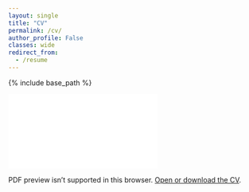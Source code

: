 ```yaml
---
layout: single
title: "CV"
permalink: /cv/
author_profile: False
classes: wide
redirect_from:
  - /resume
---
```


{% include base_path %}

<div class="pdf-viewer">
  <object data="{{ base_path }}/files/cv.pdf#view=FitH" type="application/pdf" class="pdf-embed">
    <embed src="{{ base_path }}/files/cv.pdf#view=FitH" type="application/pdf"/>
    <p class="pdf-fallback">
      PDF preview isn’t supported in this browser.
      <a href="{{ base_path }}/files/cv.pdf" target="_blank" rel="noopener">Open or download the CV</a>.
    </p>
  </object>
</div>

<!-- Education
======
* Ph.D in Version Control Theory, GitHub University, 2018 (expected)
* M.S. in Jekyll, GitHub University, 2014
* B.S. in GitHub, GitHub University, 2012 -->

<!-- Work experience
======
* Spring 2024: Academic Pages Collaborator
  * GitHub University
  * Duties includes: Updates and improvements to template
  * Supervisor: The Users

* Fall 2015: Research Assistant
  * GitHub University
  * Duties included: Merging pull requests
  * Supervisor: Professor Hub

* Summer 2015: Research Assistant
  * GitHub University
  * Duties included: Tagging issues
  * Supervisor: Professor Git -->
  
<!-- Skills
======
* Skill 1
* Skill 2
  * Sub-skill 2.1
  * Sub-skill 2.2
  * Sub-skill 2.3
* Skill 3 -->

<!-- Publications
======
  <ul>{% for post in site.publications reversed %}
    {% include archive-single-cv.html %}
  {% endfor %}</ul> -->
  
<!-- Talks
======
  <ul>{% for post in site.talks reversed %}
    {% include archive-single-talk-cv.html  %}
  {% endfor %}</ul> -->
  
<!-- Teaching
======
  <ul>{% for post in site.teaching reversed %}
    {% include archive-single-cv.html %}
  {% endfor %}</ul> -->
  
<!-- Service and leadership
======
* Currently signed in to 43 different slack teams -->
